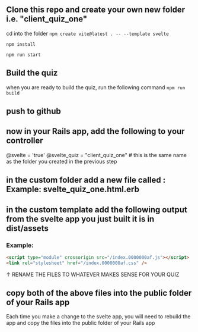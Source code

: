 ## Clone this repo and create your own new folder i.e. "client_quiz_one"

cd into the folder
`npm create vite@latest . -- --template svelte`

`npm install`

`npm run start`

## Build the quiz

when you are ready to build the quiz, run the following command
`npm run build`

## push to github

## now in your Rails app, add the following to your controller

@svelte = 'true'
@svelte_quiz = "client_quiz_one" # this is the same name as the folder you created in the previous step

## in the custom folder add a new file called : Example: svelte_quiz_one.html.erb

## in the custom template add the following output from the svelte app you just built it is in dist/assets

### Example:

```html
<script type="module" crossorigin src="/index.0000000af.js"></script>
<link rel="stylesheet" href="/index.0000000af.css" />
```

&#8593;
RENAME THE FILES TO WHATEVER MAKES SENSE FOR YOUR QUIZ

## copy both of the above files into the public folder of your Rails app

Each time you make a change to the svelte app, you will need to rebuild the app and copy the files into the public folder of your Rails app
